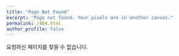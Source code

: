 ```yaml
---
title: "Page Not Found"
excerpt: "Page not found. Your pixels are in another canvas."
permalink: /404.html
author_profile: false
---
```


요청하신 페이지를 찾을 수 없습니다.

<script>
  var GOOG_FIXURL_LANG = 'en';
  var GOOG_FIXURL_SITE = 'https://zhuyuan7.github.io'
</script>
<script src="https://linkhelp.clients.google.com/tbproxy/lh/wm/fixurl.js">
</script>
